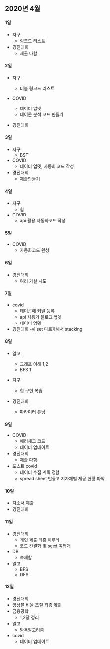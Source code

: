 ## 2020년 4월

#### 1일
- 자구
  - 링크드 리스트
- 경진대회
  - 제출 다함

#### 2일
- 자구
  - 더블 링크드 리스트
- COVID
  - 데이터 업뎃
  - 데이콘 분석 코드 만들기

- 경진대회

#### 3일
- 자구
  - BST
- COVID
  - 데이터 업뎃, 자동화 코드 작성
- 경진대회
  - 제출만들기

#### 4일
- 자구
  - 힙
- COVID
  - api 활용 자동화코드 작성
  
#### 5일 
- COVID
  - 자동화코드 완성
  
#### 6일
- 경진대회
  - 여러 가설 시도

#### 7일
- covid
  - 데이콘에 커널 등록
  - api 사용기 블로그 업뎃 
  - 데이터 업뎃
- 경진대회
  -vl set 다르게해서 stacking
  
#### 8일 
- 알고
  - 그래프 이해 1,2
  - BFS 1
- 자구
  - 힙 구현 복습

- 경진대회
  - 파라미터 튜닝

#### 9일
- COVID
  - 에러체크 코드 
  - 데이터 업데이트
- 경진대회
  - 제출 다함
- 포스트 covid
  - 데이터 수집 계획 정함
  - spread sheet  만들고 지자체별 제공 현황 파악

#### 10일
- 자소서 제출
- 경진대회

#### 11일
- 경진대회
  - 개인 제출 최종 마무리
  - 코드 간결화 및 seed 여러개 
- DB
  - 숙제함
- 알고
  - BFS
  - DFS
 
 #### 12일
 - 경진대회
  - 앙상블 비율 조절 최종 제출
- 금융공학
  - 1,2장 정리
- 알고
  - 탐욕알고리즘
- covid
  - 데이터 업데이트
